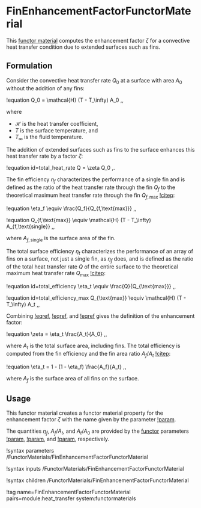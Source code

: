# FinEnhancementFactorFunctorMaterial

This [functor material](/FunctorMaterials/index.md) computes the enhancement
factor $\zeta$ for a convective heat transfer condition due to extended surfaces such as fins.

## Formulation

Consider the convective heat transfer rate $Q_0$ at a surface with area $A_0$
without the addition of any fins:

!equation
Q_0 = \mathcal{H} (T - T_\infty) A_0 \,,

where

- $\mathcal{H}$ is the heat transfer coefficient,
- $T$ is the surface temperature, and
- $T_\infty$ is the fluid temperature.

The addition of extended surfaces such as fins to the surface enhances this
heat transfer rate by a factor $\zeta$:

!equation id=total_heat_rate
Q = \zeta Q_0 \,.

The fin efficiency $\eta_f$ characterizes the performance of a single fin and
is defined as the ratio of the heat transfer rate through the fin $Q_f$ to the
theoretical maximum heat transfer rate through the fin $Q_{f,\text{max}}$ [!citep](incropera2002):

!equation
\eta_f \equiv \frac{Q_f}{Q_{f,\text{max}}} \,,

!equation
Q_{f,\text{max}} \equiv \mathcal{H} (T - T_\infty) A_{f,\text{single}} \,,

where $A_{f,\text{single}}$ is the surface area of the fin.

The total surface efficiency $\eta_t$ characterizes the performance of an array
of fins on a surface, not just a single fin, as $\eta_f$ does, and is defined
as the ratio of the total heat transfer rate $Q$ of the entire surface to the
theoretical maximum heat transfer rate $Q_{\text{max}}$ [!citep](incropera2002):

!equation id=total_efficiency
\eta_t \equiv \frac{Q}{Q_{\text{max}}} \,,

!equation id=total_efficiency_max
Q_{\text{max}} \equiv \mathcal{H} (T - T_\infty) A_t \,,

Combining [!eqref](total_heat_rate), [!eqref](total_efficiency), and [!eqref](total_efficiency_max)
gives the definition of the enhancement factor:

!equation
\zeta = \eta_t \frac{A_t}{A_0} \,,

where $A_t$ is the total surface area, including fins.
The total efficiency is computed from the fin efficiency and the fin area
ratio $A_f / A_t$ [!citep](incropera2002):

!equation
\eta_t = 1 - (1 - \eta_f) \frac{A_f}{A_t} \,,

where $A_f$ is the surface area of all fins on the surface.

## Usage

This functor material creates a functor material property for the enhancement
factor $\zeta$ with the name given by the parameter
[!param](/FunctorMaterials/FinEnhancementFactorFunctorMaterial/fin_enhancement_factor_name).

The quantities $\eta_f$, $A_f / A_t$, and $A_t / A_0$ are provided by the [functor](/Functors/index.md) parameters
[!param](/FunctorMaterials/FinEnhancementFactorFunctorMaterial/fin_efficiency),
[!param](/FunctorMaterials/FinEnhancementFactorFunctorMaterial/fin_area_fraction), and
[!param](/FunctorMaterials/FinEnhancementFactorFunctorMaterial/area_increase_factor), respectively.

!syntax parameters /FunctorMaterials/FinEnhancementFactorFunctorMaterial

!syntax inputs /FunctorMaterials/FinEnhancementFactorFunctorMaterial

!syntax children /FunctorMaterials/FinEnhancementFactorFunctorMaterial

!tag name=FinEnhancementFactorFunctorMaterial pairs=module:heat_transfer system:functormaterials

